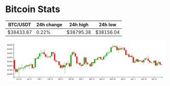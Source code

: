 # Bitcoin Stats

BTC/USDT|24h change|24h high|24h low|
|---|---|---|---|
|$38433.87|0.22%|$38795.38|$38156.04|

<img src="./chart.svg">
